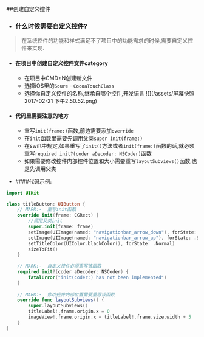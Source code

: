 ##创建自定义控件

- ### 什么时候需要自定义控件?
>在系统控件的功能和样式满足不了项目中的功能需求的时候,需要自定义控件来实现.

- #### 在项目中创建自定义控件文件category
    - 在项目中CMD+N创建新文件
    - 选择iOS里的`Soure` - `CocoaTouchClass`
    - 选择你自定义控件的名称,继承自哪个控件,开发语言
![](/assets/屏幕快照 2017-02-21 下午2.50.52.png)
- #### 代码里需要注意的地方
    - 重写`init(frame:)`函数,前边需要添加`override`
    - 在`init`函数里需要先调用父类`super init(frame:)`
    - 在swift中规定,如果重写了`init()`方法或者`init(frame:)`函数的话,就必须重写`required init?(coder aDecoder: NSCoder)`函数
    - 如果需要修改控件内部控件位置和大小需要重写`layoutSubviews()`函数,也是先调用父类

- ####代码示例:


```swift
import UIKit

class titleButton: UIButton {
    // MARK:-  重写init函数
    override init(frame: CGRect) {
        //调用父类init
        super.init(frame: frame)
        setImage(UIImage(named: "navigationbar_arrow_down"), forState: .Normal)
        setImage(UIImage(named: "navigationbar_arrow_up"), forState: .Selected)
        setTitleColor(UIColor.blackColor(), forState: .Normal)
        sizeToFit()
    }
    
    // MARK:-  自定义控件必须重写该函数
    required init?(coder aDecoder: NSCoder) {
        fatalError("init(coder:) has not been implemented")
    }
    
    // MARK:-  修改控件内部位置需要重写该函数
    override func layoutSubviews() {
        super.layoutSubviews()
        titleLabel!.frame.origin.x = 0
        imageView!.frame.origin.x = titleLabel!.frame.size.width + 5
    }    
}

```

